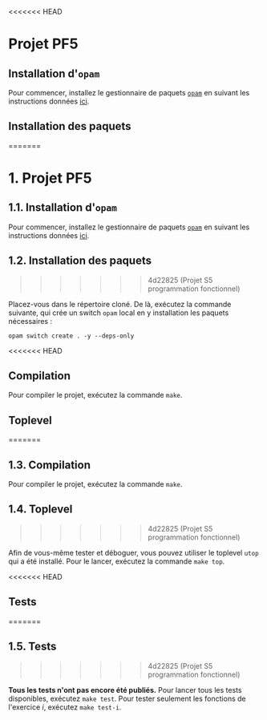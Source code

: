 <<<<<<< HEAD
# Projet PF5

## Installation d'`opam`

Pour commencer, installez le gestionnaire de paquets [`opam`](https://opam.ocaml.org/) en suivant les instructions données [ici](https://opam.ocaml.org/doc/Install.html).

## Installation des paquets
=======
# 1. Projet PF5

## 1.1. Installation d'`opam`

Pour commencer, installez le gestionnaire de paquets [`opam`](https://opam.ocaml.org/) en suivant les instructions données [ici](https://opam.ocaml.org/doc/Install.html).

## 1.2. Installation des paquets
>>>>>>> 4d22825 (Projet S5 programmation fonctionnel)

Placez-vous dans le répertoire cloné.
De là, exécutez la commande suivante, qui crée un switch `opam` local en y installation les paquets nécessaires :

```
opam switch create . -y --deps-only
```

<<<<<<< HEAD
## Compilation

Pour compiler le projet, exécutez la commande `make`.

## Toplevel
=======
## 1.3. Compilation

Pour compiler le projet, exécutez la commande `make`.

## 1.4. Toplevel
>>>>>>> 4d22825 (Projet S5 programmation fonctionnel)

Afin de vous-même tester et déboguer, vous pouvez utiliser le toplevel `utop` qui a été installé.
Pour le lancer, exécutez la commande `make top`.

<<<<<<< HEAD
## Tests
=======
## 1.5. Tests
>>>>>>> 4d22825 (Projet S5 programmation fonctionnel)

**Tous les tests n'ont pas encore été publiés.**
Pour lancer tous les tests disponibles, exécutez `make test`.
Pour tester seulement les fonctions de l'exercice *i*, exécutez `make test-i`.
